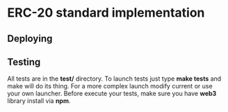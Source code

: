 # ERC-20 standard implementation

## Deploying

## Testing

All tests are in the __test/__ directory. To launch tests just type __make tests__ and make will do its thing. For a more complex launch modify current or use your own launcher. Before execute your tests, make sure you have __web3__ library install via __npm__.